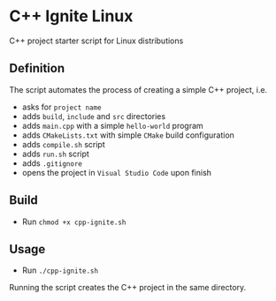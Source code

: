 # C++ Ignite Linux
C++ project starter script for Linux distributions

## Definition
The script automates the process of creating a simple C++ project, i.e.
* asks for `project name`
* adds `build`, `include` and `src` directories
* adds `main.cpp` with a simple `hello-world` program
* adds `CMakeLists.txt` with simple `CMake` build configuration
* adds `compile.sh` script
* adds `run.sh` script
* adds `.gitignore`
* opens the project in `Visual Studio Code` upon finish

## Build
* Run `chmod +x cpp-ignite.sh`

## Usage
* Run `./cpp-ignite.sh`

Running the script creates the C++ project in the same directory.
